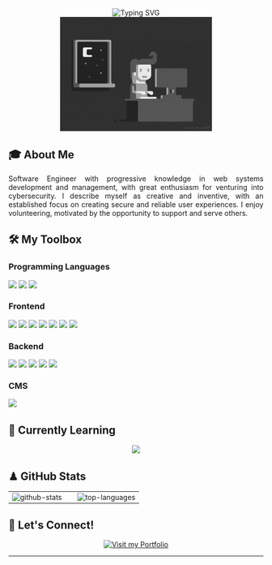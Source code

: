 <div align="center">
  <img src="https://readme-typing-svg.herokuapp.com?font=Fira+Code&weight=500&size=40&pause=1000&color=000000&center=true&vCenter=true&width=600&height=100&lines=Full+Stack+Web+Developer;Cybersecurity+Enthusiast;Creative+by+Nature" alt="Typing SVG" />
</div>

<div align="center">
  <img src="banner.gif" width="300">
</div>

## 🎓 About Me

<div align="justify">
Software Engineer with progressive knowledge in web systems development and management, with great enthusiasm for venturing into cybersecurity. I describe myself as creative and inventive, with an established focus on creating secure and reliable user experiences. I enjoy volunteering, motivated by the opportunity to support and serve others.
</div>

## 🛠️ My Toolbox

### Programming Languages

<div align="left">
  <img src="https://img.shields.io/badge/JavaScript-000000?style=for-the-badge&logo=javascript&logoColor=white" height="24">
  <img src="https://img.shields.io/badge/TypeScript-000000?style=for-the-badge&logo=typescript&logoColor=white" height="24">
  <img src="https://img.shields.io/badge/PHP-000000?style=for-the-badge&logo=php&logoColor=white" height="24">
</div>

### Frontend

<div align="left">
  <img src="https://img.shields.io/badge/HTML5-000000?style=for-the-badge&logo=html5&logoColor=white" height="24">
  <img src="https://img.shields.io/badge/CSS3-000000?style=for-the-badge&logo=css3&logoColor=white" height="24">
  <img src="https://img.shields.io/badge/Bootstrap-000000?style=for-the-badge&logo=bootstrap&logoColor=white" height="24">
  <img src="https://img.shields.io/badge/Tailwind-000000?style=for-the-badge&logo=tailwind-css&logoColor=white" height="24">
  <img src="https://img.shields.io/badge/React-000000?style=for-the-badge&logo=react&logoColor=white" height="24">
  <img src="https://img.shields.io/badge/Redux-000000?style=for-the-badge&logo=redux&logoColor=white" height="24">
  <img src="https://img.shields.io/badge/Angular-000000?style=for-the-badge&logo=angular&logoColor=white" height="24">
</div>

### Backend

<div align="left">
  <img src="https://img.shields.io/badge/Node.js-000000?style=for-the-badge&logo=node.js&logoColor=white" height="24">
  <img src="https://img.shields.io/badge/Laravel-000000?style=for-the-badge&logo=laravel&logoColor=white" height="24">
  <img src="https://img.shields.io/badge/Express-000000?style=for-the-badge&logo=express&logoColor=white" height="24">
  <img src="https://img.shields.io/badge/MySQL-000000?style=for-the-badge&logo=mysql&logoColor=white" height="24">
  <img src="https://img.shields.io/badge/MongoDB-000000?style=for-the-badge&logo=mongodb&logoColor=white" height="24">
</div>

### CMS

<div align="left">
  <img src="https://img.shields.io/badge/Wordpress-000000?style=for-the-badge&logo=wordpress&logoColor=white" height="24">
</div>

## 📓 Currently Learning

<div align="center">
  <img src="https://img.shields.io/badge/Next.js-000000?style=for-the-badge&logo=nextdotjs&logoColor=white">
</div>

## ♟ GitHub Stats

<table>
  <tr>
    <td width="50%">
      <img height="180em" src="https://github-readme-stats-7yhlrmemk-1chooo.vercel.app/api?username=jfpanchi&theme=dark&count_private=true&hide_border=true&line_height=20" alt="github-stats" />
    </td>
    <td width="50%">
      <img height="180em" src="https://github-readme-stats-7yhlrmemk-1chooo.vercel.app/api/top-langs/?username=jfpanchi&hide=jupyter%20notebook,html&layout=compact&theme=dark&count_private=true&hide_border=true" alt="top-languages" />
    </td>
  </tr>
</table>

## 🔌 Let's Connect!

<div align="center">
  <a href="https://jefferson-panchi.vercel.app/" target="_blank">
    <img src="https://img.shields.io/badge/Visit my
     Portfolio-000000?style=for-the-badge&logo=About.me&logoColor=white" alt="Visit my Portfolio" />
  </a>
</div>

---
